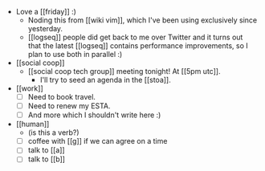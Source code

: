 - Love a [[friday]] :)
  - Noding this from [[wiki vim]], which I've been using exclusively since yesterday.
  - [[logseq]] people did get back to me over Twitter and it turns out that the latest [[logseq]] contains performance improvements, so I plan to use both in parallel :)
- [[social coop]]
  - [[social coop tech group]] meeting tonight! At [[5pm utc]].
    - I'll try to seed an agenda in the [[stoa]].
- [[work]]
  - [ ] Need to book travel.
  - [ ] Need to renew my ESTA.
  - [ ] And more which I shouldn't write here :)
- [[human]]
  - (is this a verb?)
  - [ ] coffee with [[g]] if we can agree on a time
  - [ ] talk to [[a]]
  - [ ] talk to [[b]]
